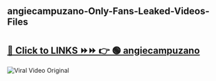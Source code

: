
 ## angiecampuzano-Only-Fans-Leaked-Videos-Files

# <h2><a href="https://mediaupload.pro?angiecampuzano">🔗 Click to LINKS ⏩⏩ 👉 🟢 angiecampuzano </a></h2>

<a href="https://mediaupload.pro?angiecampuzano" rel="nofollow" data-target="animated-image.originalLink"><img src="https://i.ibb.co.com/xMMVF88/686577567.gif" alt="Viral Video Original" style="max-width: 100%; display: inline-block;" data-target="animated-image.originalImage"></a>
